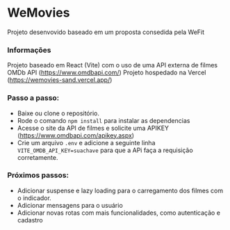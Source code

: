 # WeMovies

Projeto desenvovido baseado em um proposta consedida pela WeFit

### Informações
Projeto baseado em React (Vite) com o uso de uma API externa de filmes OMDb API (https://www.omdbapi.com/) 
Projeto hospedado na Vercel (https://wemovies-sand.vercel.app/)

### Passo a passo:

- Baixe ou clone o repositório.
- Rode o comando `npm install` para instalar as dependencias
- Acesse o site da API de filmes e solicite uma APIKEY (https://www.omdbapi.com/apikey.aspx)
- Crie um arquivo `.env` e adicione a seguinte linha `VITE_OMDB_API_KEY=suachave` para que a APi faça a requisição corretamente.

### Próximos passos:

- Adicionar suspense e lazy loading para o carregamento dos filmes com o indicador.
- Adicionar mensagens para o usuário
- Adicionar novas rotas com mais funcionalidades, como autenticação e cadastro


